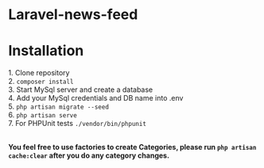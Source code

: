 # Laravel-news-feed

<h1> Installation </h1>
1. Clone repository<br>
2. <code>composer install</code><br>
3. Start MySql server and create a database<br>
4. Add your MySql credentials and DB name into .env<br>
5. <code>php artisan migrate --seed</code><br>
6. <code>php artisan serve</code> <br> 
7. For PHPUnit tests <code>./vendor/bin/phpunit</code> <br>
<br>

<b>You feel free to use factories to create Categories, please run <code>php artisan cache:clear</code> after you do any category changes. </b>



